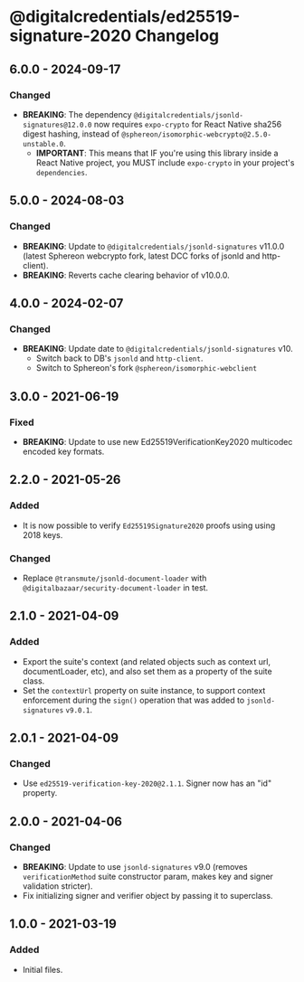 # @digitalcredentials/ed25519-signature-2020 Changelog

## 6.0.0 - 2024-09-17

### Changed
- **BREAKING**: The dependency `@digitalcredentials/jsonld-signatures@12.0.0` now requires
  `expo-crypto` for React Native sha256 digest hashing, instead of
  `@sphereon/isomorphic-webcrypto@2.5.0-unstable.0`.
  - **IMPORTANT**: This means that IF you're using this library inside a React Native project, you MUST include `expo-crypto`
    in your project's `dependencies`.

## 5.0.0 - 2024-08-03

### Changed
- **BREAKING**: Update to `@digitalcredentials/jsonld-signatures` v11.0.0 (latest Sphereon webcrypto fork, latest DCC forks of jsonld and http-client).
- **BREAKING**: Reverts cache clearing behavior of v10.0.0.

## 4.0.0 - 2024-02-07

### Changed
- **BREAKING**: Update date to `@digitalcredentials/jsonld-signatures` v10.
  - Switch back to DB's `jsonld` and `http-client`.
  - Switch to Sphereon's fork `@sphereon/isomorphic-webclient`

## 3.0.0 - 2021-06-19

### Fixed

- **BREAKING**: Update to use new Ed25519VerificationKey2020 multicodec
  encoded key formats.

## 2.2.0 - 2021-05-26

### Added
- It is now possible to verify `Ed25519Signature2020` proofs using using
  2018 keys.

### Changed
- Replace `@transmute/jsonld-document-loader` with
  `@digitalbazaar/security-document-loader` in test.

## 2.1.0 - 2021-04-09

### Added
- Export the suite's context (and related objects such as context url,
  documentLoader, etc), and also set them as a property of the suite class.
- Set the `contextUrl` property on suite instance, to support context
  enforcement during the `sign()` operation that was added to `jsonld-signatures`
  `v9.0.1`.

## 2.0.1 - 2021-04-09

### Changed
- Use `ed25519-verification-key-2020@2.1.1`. Signer now has an "id" property.

## 2.0.0 - 2021-04-06

### Changed
- **BREAKING**: Update to use `jsonld-signatures` v9.0 (removes
  `verificationMethod` suite constructor param, makes key and signer validation
  stricter).
- Fix initializing signer and verifier object by passing it to superclass.

## 1.0.0 - 2021-03-19

### Added
- Initial files.
